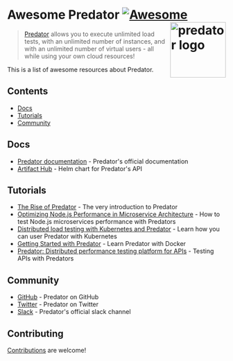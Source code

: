 # Awesome Predator [![Awesome](https://awesome.re/badge.svg)](https://awesome.re) [<img src="https://assets.website-files.com/5ceb9d8c5d0f4725dca04998/5cf3af2d6e00f5d87f38869e_mickey-clean.png" align="right" alt="predator logo" width="128">](https://github.com/VijayKumarKTG/awesome-predator#readme)

> [Predator](https://www.predator.dev/) allows you to execute unlimited load tests, with an unlimited number of instances, and with an unlimited number of virtual users - all while using your own cloud  resources!

This is a list of awesome resources about Predator.

## Contents

- [Docs](#docs)
- [Tutorials](#tutorials)
- [Community](#community)

## Docs

- [Predator documentation](https://zooz.github.io/predator/about.html) - Predator's official documentation
- [Artifact Hub](https://artifacthub.io/packages/helm/zooz/predator) - Helm chart for Predator's API

## Tutorials

- [The Rise of Predator](https://medium.com/@zoozpayments/the-beginning-of-predator-97510989ad89) - The very introduction to Predator
- [Optimizing Node.js Performance in Microservice Architecture](https://medium.com/zooz-engineering/nodejs-performance-302ff764509a) - How to test Node.js microservices performance with Predators
- [Distributed load testing with Kubernetes and Predator](https://medium.com/@elinudler/distributed-load-testing-using-kubernetes-and-predator-cf447e33e5cc) - Learn how you can user Predator with Kubernetes
- [Getting Started with Predator](https://dev.to/qainsights/getting-started-with-predator-ruthless-api-performance-testing-52me) - Learn Predator with Docker
- [Predator: Distributed performance testing platform for APIs](https://www.youtube.com/watch?v=0LgCklSMqhM) - Testing APIs with Predators

## Community

- [GitHub](https://github.com/Zooz/predator) - Predator on GitHub
- [Twitter](https://twitter.com/DevPredator) - Predator on Twitter
- [Slack](https://join.slack.com/t/predator-dev/shared_invite/enQtNjgwMzE2NjM3MDcyLTg5YTIwMGQyNjZlMjQ4MDNjOTk5YTkwMWYwNzJkOWFmM2QwOGY0ODc3MDU3MWRkYTAwMjRhMjBhOTM1MzFmMjU) - Predator's official slack channel

## Contributing

[Contributions](contributing.md) are welcome!
